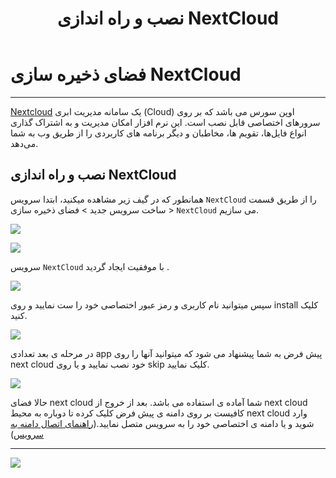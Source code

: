 ﻿---
title: "نصب و راه اندازی NextCloud"
sidebar_label: "نصب و راه اندازی"
description: "Nextcloud یک سامانه مدیریت ابری (Cloud) اوپن سورس می باشد که بر روی سرورهای اختصاصی قابل نصب است. این نرم افزار امکان مدیریت و به اشتراک گذاری انواع فایل‌ها، تقویم ها، مخاطبان و دیگر برنامه های کاربردی را از طریق وب به شما می‌دهد."
---

# فضای ذخیره سازی NextCloud
---

[Nextcloud](https://chabokan.net/services/nextcloud/) یک سامانه مدیریت ابری (Cloud) اوپن سورس می باشد که بر روی سرورهای اختصاصی قابل نصب است. این نرم افزار امکان مدیریت و به اشتراک گذاری انواع فایل‌ها، تقویم ها، مخاطبان و دیگر برنامه های کاربردی را از طریق وب به شما می‌دهد.

## نصب و راه اندازی NextCloud

همانطور که در گیف زیر مشاهده میکنید، ابتدا سرویس `NextCloud` را از طریق قسمت ساخت سرویس جدید > فضای ذخیره سازی > `NextCloud` می سازیم.

![](https://s1.chabokan.net/docs/gifs/nextcloud-install.gif)

![](https://s1.chabokan.net/docs/images/nexdcloud-start-1.png)

سرویس `NextCloud` با موفقیت ایجاد گردید .

![](https://s1.chabokan.net/docs/images/nexdcloud-start-2.png)

سپس میتوانید نام کاربری و رمز عبور اختصاصی خود را ست نمایید و روی install کلیک کنید.

![](https://s1.chabokan.net/docs/images/next_cloud_3.png)

در مرحله ی بعد تعدادی app پیش فرض به شما پیشنهاد می شود که میتوانید آنها را روی next cloud خود نصب نمایید و یا روی skip کلیک نمایید.

![](https://s1.chabokan.net/docs/images/next_cloud_4.png)

حالا فضای next cloud شما آماده ی استفاده می باشد. بعد از خروج از next cloud کافیست بر روی دامنه ی پیش فرض کلیک کرده تا دوباره به محیط next cloud وارد شوید و یا دامنه ی اختصاصی خود را به سرویس متصل نمایید.([راهنمای اتصال دامنه به سرویس](https://docs.chabokan.net/domains/))

---
<a href="https://hub.chabokan.net/fa/services/create/nextcloud" ><img src="https://s1.chabokan.net/docs/images/nextcloud-banner.png" /></a>